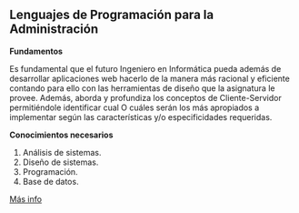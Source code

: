 ## Lenguajes de Programación para la Administración

**Fundamentos**

Es fundamental que el futuro Ingeniero en Informática pueda además de desarrollar aplicaciones web hacerlo de la manera más racional y eficiente contando para ello con las herramientas de diseño que la asignatura le provee.
Además, aborda y profundiza los conceptos de Cliente-Servidor permitiéndole identificar cual O cuáles serán los más apropiados a implementar según las características y/o especificidades requeridas.

**Conocimientos necesarios**

 1. Análisis de sistemas.
 2. Diseño de sistemas.
 3. Programación.  
 4. Base de datos.
 
[Más info](https://www.uai.edu.ar/)

